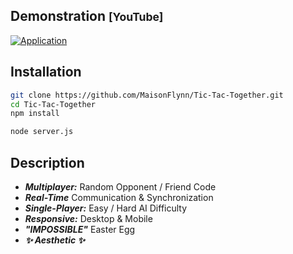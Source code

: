 ## Demonstration <small>[YouTube]</small>

[![Application](https://img.youtube.com/vi/2nHHa06_ngk/maxresdefault.jpg)](https://www.youtube.com/watch?v=2nHHa06_ngk)

## Installation

```bash
git clone https://github.com/MaisonFlynn/Tic-Tac-Together.git
cd Tic-Tac-Together
npm install
```

```bash
node server.js
```

## Description

- ***Multiplayer:*** Random Opponent / Friend Code
- ***Real-Time*** Communication & Synchronization
- ***Single-Player:*** Easy / Hard AI Difficulty
- ***Responsive:*** Desktop & Mobile
- ***"IMPOSSIBLE"*** Easter Egg
- ***✨ Aesthetic ✨***
